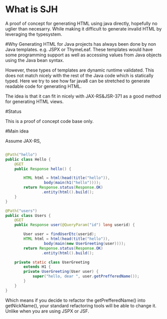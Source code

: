 # What is SJH

A proof of concept for generating HTML using java directly, hopefully no uglier than necesarry. While making it difficult to generate invalid HTML by leveraging the typesystem. 

#Why
Generating HTML for Java projects has always been done by non Java templates. e.g. JSPX or ThymeLeaf. These templates would have some programming support as well as accessing values from Java objects using the Java bean syntax.

However, these types of templates are dynamic runtime validated. This does not match nicely with the rest of the Java code which is statically typed. Here we try to see how far java8 can be stretched to generate readable code for generating HTML.

The idea is that it can fit in nicely with JAX-RS&JSR-371 as a good method for generating HTML views.

#Status

This is a proof of concept code base only.


#Main idea

Assume JAX-RS, 
```java

@Path("hello")
public class Hello {
	@GET
	public Response hello() {

		HTML html = html(head(title("hello")),
				 body(main(h1("hello"))));
		return Response.status(Response.OK)
				.entity(html().build();
	}
}

```

```java
@Path("users")
public class Users {
	@GET
	public Response user(@QueryParam("id") long userid) {

		User user = findUserEtc(userid);
		HTML html = html(head(title("hello")),
				 body(main(new UserGreeting(user))));
		return Response.status(Response.OK)
				.entity(html().build();

	private static class UserGreeting 
		extends H1 {
		private UserGreeting(User user) {
			super("hello, dear ", user.getPrefferedName());
		}
	}
}
```

Which means if you decide to refactor the getPrefferedName() into getNickName(), your standard refactoring tools will be able to change it. Unlike when you are using JSPX or JSF.



